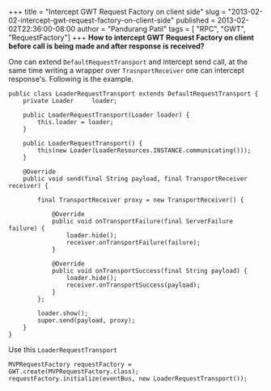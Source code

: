 +++
title = "Intercept GWT Request Factory on client side"
slug = "2013-02-02-intercept-gwt-request-factory-on-client-side"
published = 2013-02-02T22:36:00-08:00
author = "Pandurang Patil"
tags = [ "RPC", "GWT", "RequestFactory"]
+++
**How to intercept GWT Request Factory on client before call is being made and
after response is received?**  

One can extend `DefaultRequestTransport` and intercept send call, at the same time writing a wrapper over `TrasnportReceiver` one can intercept response's. Following is the example.
  

    public class LoaderRequestTransport extends DefaultRequestTransport {  
        private Loader     loader;  
        
        public LoaderRequestTransport(Loader loader) {  
            this.loader = loader;  
        }  
        
        public LoaderRequestTransport() {  
            this(new Loader(LoaderResources.INSTANCE.communicating()));  
        }  
        
        @Override  
        public void send(final String payload, final TransportReceiver receiver) {  
            
            final TransportReceiver proxy = new TransportReceiver() {  

                @Override  
                public void onTransportFailure(final ServerFailure failure) {  
                    loader.hide();  
                    receiver.onTransportFailure(failure);  
                }  
                
                @Override  
                public void onTransportSuccess(final String payload) {  
                    loader.hide();  
                    receiver.onTransportSuccess(payload);  
                }  
            };  
            
            loader.show();  
            super.send(payload, proxy);  
        }  
    }  

  
Use this `LoaderRequestTransport`
  

    MVPRequestFactory requestFactory = GWT.create(MVPRequestFactory.class);  
    requestFactory.initialize(eventBus, new LoaderRequestTransport());

